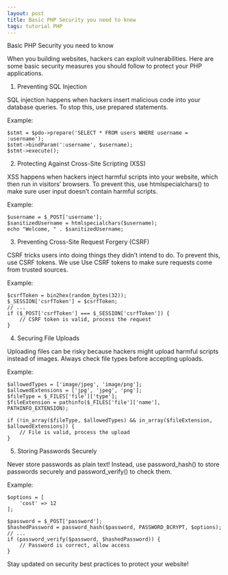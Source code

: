 ```yaml
---
layout: post
title: Basic PHP Security you need to know
tags: tutorial PHP
---
```


Basic PHP Security you need to know

When you building websites, hackers can exploit vulnerabilities. Here are some basic security measures you should follow to protect your PHP applications.

1. Preventing SQL Injection

SQL injection happens when hackers insert malicious code into your database queries. To stop this, use prepared statements.

Example:

```
$stmt = $pdo->prepare('SELECT * FROM users WHERE username = :username');
$stmt->bindParam(':username', $username);
$stmt->execute();
```

2. Protecting Against Cross-Site Scripting (XSS)

XSS happens when hackers inject harmful scripts into your website, which then run in visitors’ browsers. To prevent this, use htmlspecialchars() to make sure user input doesn’t contain harmful scripts.

Example:

```
$username = $_POST['username'];
$sanitizedUsername = htmlspecialchars($username);
echo "Welcome, " . $sanitizedUsername;
```

3. Preventing Cross-Site Request Forgery (CSRF)

CSRF tricks users into doing things they didn’t intend to do. To prevent this, use CSRF tokens. We use Use CSRF tokens to make sure requests come from trusted sources.

Example:

```
$csrfToken = bin2hex(random_bytes(32));
$_SESSION['csrfToken'] = $csrfToken;
// ...
if ($_POST['csrfToken'] === $_SESSION['csrfToken']) {
    // CSRF token is valid, process the request
}
```

4. Securing File Uploads

Uploading files can be risky because hackers might upload harmful scripts instead of images. Always check file types before accepting uploads.

Example:

```
$allowedTypes = ['image/jpeg', 'image/png'];
$allowedExtensions = ['jpg', 'jpeg', 'png'];
$fileType = $_FILES['file']['type'];
$fileExtension = pathinfo($_FILES['file']['name'], PATHINFO_EXTENSION);

if (!in_array($fileType, $allowedTypes) && in_array($fileExtension, $allowedExtensions)) {
    // File is valid, process the upload
}
```

5. Storing Passwords Securely

Never store passwords as plain text! Instead, use password_hash() to store passwords securely and password_verify() to check them.

Example:

```
$options = [
    'cost' => 12
];

$password = $_POST['password'];
$hashedPassword = password_hash($password, PASSWORD_BCRYPT, $options);
// ...
if (password_verify($password, $hashedPassword)) {
    // Password is correct, allow access
}
```

Stay updated on security best practices to protect your website!
